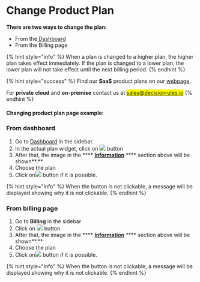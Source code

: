 # Change Product Plan

**There are two ways to change the plan:**

* From the[ Dashboard](../)
* From the Billing page

{% hint style="info" %}
When a plan is changed to a higher plan, the higher plan takes effect immediately. If the plan is changed to a lower plan, the lower plan will not take effect until the next billing period.
{% endhint %}

{% hint style="success" %}
Find our **SaaS** product plans on our [webpage](https://decisionrules.io/pricing).

For **private cloud** and **on-premise** contact us at <mark style="color:red;">sales@decisionrules.io</mark>
{% endhint %}

#### Changing product plan page example:

### From dashboard

1. Go to [Dashboard](../) in the sidebar.
2. In the actual plan widget, click on ![](<../.gitbook/assets/screenshoteasy-9- (1).png>) button
3. After that, the image in the **** [**Information**](change-product-plan.md#information) **** section above will be shown**.**
4. Choose the plan
5. Click on![](<../.gitbook/assets/screenshoteasy-9- (1).png>) button if it is possible. &#x20;

{% hint style="info" %}
When the button is not clickable, a message will be displayed showing why it is not clickable.
{% endhint %}



### From billing page

1. Go to **Billing** in the sidebar
2. Click on ![](../.gitbook/assets/screenshoteasy-10-.png) button
3. After that, the image in the **** [**Information**](change-product-plan.md#information) **** section above will be shown**.**
4. Choose the plan
5. Click on![](<../.gitbook/assets/screenshoteasy-9- (1).png>) button if it is possible. &#x20;

{% hint style="info" %}
When the button is not clickable, a message will be displayed showing why it is not clickable.
{% endhint %}
